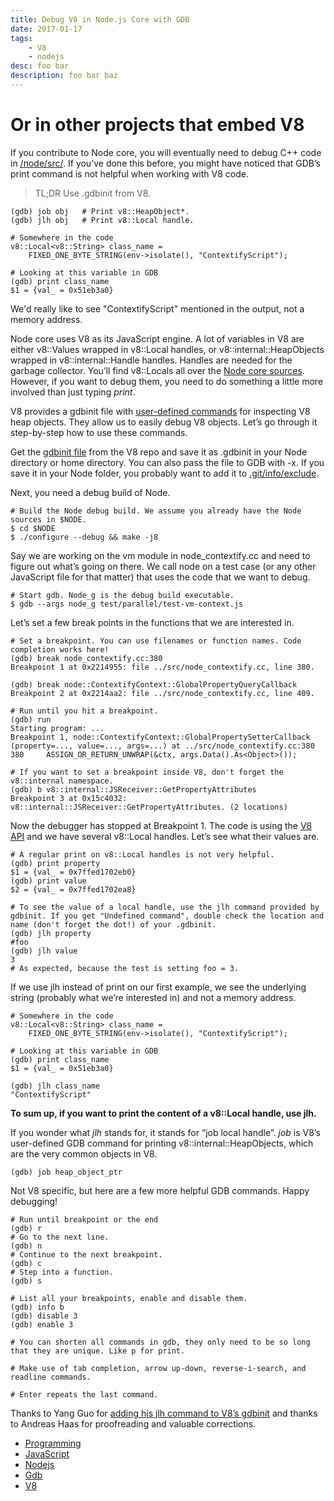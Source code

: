 ```yaml
---
title: Debug V8 in Node.js Core with GDB
date: 2017-01-17
tags: 
    - V8
    - nodejs
desc: foo bar
description: foo bar baz
---
```


# Or in other projects that embed V8

If you contribute to Node core, you will eventually need to debug C++ code in [/node/src/](https://github.com/nodejs/node/tree/master/src). If you’ve done this before, you might have noticed that GDB’s print command is not helpful when working with V8 code.

> TL;DR Use .gdbinit from V8. 


    (gdb) job obj   # Print v8::HeapObject*.
    (gdb) jlh obj   # Print v8::Local handle.

    # Somewhere in the code
    v8::Local<v8::String> class_name =
        FIXED_ONE_BYTE_STRING(env->isolate(), "ContextifyScript");

    # Looking at this variable in GDB
    (gdb) print class_name
    $1 = {val_ = 0x51eb3a0} 

We'd really like to see "ContextifyScript" mentioned in the output, not a memory address.

Node core uses V8 as its JavaScript engine. A lot of variables in V8 are either v8::Values wrapped in v8::Local handles, or v8::internal::HeapObjects wrapped in v8::internal::Handle handles. Handles are needed for the garbage collector.  You’ll find v8::Locals all over the [Node core sources](https://github.com/nodejs/node/search?l=C++&q=Local). However, if you want to debug them, you need to do something a little more involved than just typing *print*.

V8 provides a gdbinit file with [user-defined commands](https://sourceware.org/gdb/onlinedocs/gdb/Define.html) for inspecting V8 heap objects. They allow us to easily debug V8 objects. Let’s go through it step-by-step how to use these commands.

Get the [gdbinit file](https://github.com/v8/v8/blame/master/tools/gdbinit) from the V8 repo and save it as .gdbinit in your Node directory or home directory.  You can also pass the file to GDB with -x. If you save it in your Node folder, you probably want to add it to [.git/info/exclude](https://help.github.com/articles/ignoring-files/#explicit-repository-excludes).

Next, you need a debug build of Node.

    # Build the Node debug build. We assume you already have the Node sources in $NODE.
    $ cd $NODE
    $ ./configure --debug && make -j8

Say we are working on the vm module in node_contextify.cc and need to figure out what’s going on there. We call node on a test case (or any other JavaScript file for that matter) that uses the code that we want to debug.
  
    # Start gdb. Node_g is the debug build executable.
    $ gdb --args node_g test/parallel/test-vm-context.js

Let’s set a few break points in the functions that we are interested in.

    # Set a breakpoint. You can use filenames or function names. Code completion works here!
    (gdb) break node_contextify.cc:380
    Breakpoint 1 at 0x2214955: file ../src/node_contextify.cc, line 380.

    (gdb) break node::ContextifyContext::GlobalPropertyQueryCallback
    Breakpoint 2 at 0x2214aa2: file ../src/node_contextify.cc, line 409.

    # Run until you hit a breakpoint.
    (gdb) run
    Starting program: ...
    Breakpoint 1, node::ContextifyContext::GlobalPropertySetterCallback (property=..., value=..., args=...) at ../src/node_contextify.cc:380
    380     ASSIGN_OR_RETURN_UNWRAP(&ctx, args.Data().As<Object>());

    # If you want to set a breakpoint inside V8, don't forget the v8::internal namespace.
    (gdb) b v8::internal::JSReceiver::GetPropertyAttributes
    Breakpoint 3 at 0x15c4032: v8::internal::JSReceiver::GetPropertyAttributes. (2 locations)

Now the debugger has stopped at Breakpoint 1. The code is using the [V8 API](https://github.com/v8/v8/blob/master/include/v8.h) and we have several v8::Local handles. Let’s see what their values are.

    # A regular print on v8::Local handles is not very helpful.
    (gdb) print property
    $1 = {val_ = 0x7ffed1702eb0}
    (gdb) print value
    $2 = {val_ = 0x7ffed1702ea8}

    # To see the value of a local handle, use the jlh command provided by gdbinit. If you get "Undefined command", double check the location and name (don't forget the dot!) of your .gdbinit.
    (gdb) jlh property
    #foo
    (gdb) jlh value
    3
    # As expected, because the test is setting foo = 3.

If we use jlh instead of print on our first example, we see the underlying string (probably what we’re interested in) and not a memory address.

    # Somewhere in the code
    v8::Local<v8::String> class_name =
        FIXED_ONE_BYTE_STRING(env->isolate(), "ContextifyScript");

    # Looking at this variable in GDB
    (gdb) print class_name
    $1 = {val_ = 0x51eb3a0}

    (gdb) jlh class_name
    "ContextifyScript"

**To sum up, if you want to print the content of a v8::Local handle, use jlh.**

If you wonder what *jlh* stands for, it stands for “job local handle”. *job* is V8’s user-defined GDB command for printing v8::internal::HeapObjects, which are the very common objects in V8.

    (gdb) job heap_object_ptr

Not V8 specific, but here are a few more helpful GDB commands. Happy debugging!

    # Run until breakpoint or the end
    (gdb) r
    # Go to the next line.
    (gdb) n
    # Continue to the next breakpoint. 
    (gdb) c
    # Step into a function.
    (gdb) s

    # List all your breakpoints, enable and disable them.
    (gdb) info b
    (gdb) disable 3
    (gdb) enable 3

    # You can shorten all commands in gdb, they only need to be so long that they are unique. Like p for print. 

    # Make use of tab completion, arrow up-down, reverse-i-search, and readline commands.

    # Enter repeats the last command.

Thanks to Yang Guo for [adding his jlh command to V8’s gdbinit](https://codereview.chromium.org/2628293003) and thanks to Andreas Haas for proofreading and valuable corrections.

* [Programming](https://medium.com/tag/programming?source=post)
* [JavaScript](https://medium.com/tag/javascript?source=post)
* [Nodejs](https://medium.com/tag/nodejs?source=post)
* [Gdb](https://medium.com/tag/gdb?source=post)
* [V8](https://medium.com/tag/v8?source=post)
